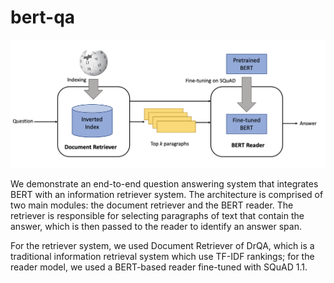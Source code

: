 # bert-qa

![Alt text](misc/architecture.png?raw=true "Title")


We demonstrate an end-to-end question answering system that integrates BERT with an information retriever system. The architecture is comprised of two main modules: the document retriever and the BERT reader. The retriever is responsible for selecting paragraphs of text that contain the answer, which is then passed to the reader to identify an answer span.



For the retriever system, we used Document Retriever of DrQA, which is a traditional information retrieval system which use TF-IDF rankings; for the reader model, we used a BERT-based reader fine-tuned with SQuAD 1.1.

